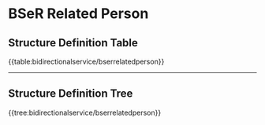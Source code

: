 # BSeR Related Person

## Structure Definition Table

{{table:bidirectionalservice/bserrelatedperson}}

---
## Structure Definition Tree

{{tree:bidirectionalservice/bserrelatedperson}}